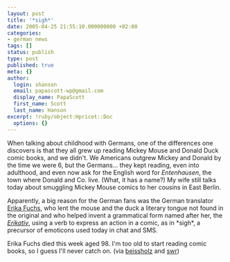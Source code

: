 ```yaml
---
layout: post
title: '*sigh*'
date: 2005-04-25 21:55:10.000000000 +02:00
categories:
- german news
tags: []
status: publish
type: post
published: true
meta: {}
author:
  login: shanson
  email: papascott-wp@gmail.com
  display_name: PapaScott
  first_name: Scott
  last_name: Hanson
excerpt: !ruby/object:Hpricot::Doc
  options: {}
---
```

<p>When talking about childhood with Germans, one of the differences one discovers is that they all grew up reading Mickey Mouse and Donald Duck comic books, and we didn't. We Americans outgrew Mickey and Donald by the time we were 6, but the Germans... they kept reading, even into adulthood, and even now ask for the English word for <em>Entenhausen</em>, the town where Donald and Co. live. (What, it has a name?) My wife still talks today about smuggling Mickey Mouse comics to her cousins in East Berlin.</p>
<p>Apparently, a big reason for the German fans was the German translator <a href="http://de.wikipedia.org/wiki/Erika_Fuchs" title="Erika Fuchs - Wikipedia">Erika Fuchs</a>, who lent the mouse and the duck a literary tongue not found in the original and who helped invent a grammatical form named after her, the <a href="http://de.wikipedia.org/wiki/Erikativ"><em>Erikativ</em></a>, using a verb to express an action in a comic, as in *sigh*, a precursor of emoticons used today in chat and SMS.   </p>
<p>Erika Fuchs died this week aged 98. I'm too old to start reading comic books, so I guess I'll never catch on. (via <a href="http://beissholz.de/pivot/artikel-992.html" title="Erika Fuchs gestorben :o(">beissholz</a> and <a href="http://www.schockwellenreiter.de/2005/04/25.html#trauerInEntenhausenDieDeutscheStimmeDonaldsIstVerstummt">swr</a>)</p>
